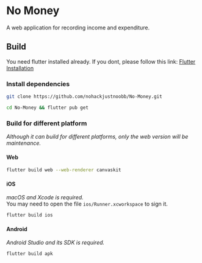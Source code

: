 # No Money

A web application for recording income and expenditure.

## Build

You need flutter installed already. If you dont, please follow this link: [Flutter Installation](https://flutter.dev/docs/get-started/install)

### Install dependencies

```bash
git clone https://github.com/nohackjustnoobb/No-Money.git
```

```bash
cd No-Money && flutter pub get
```

### Build for different platform

<i>Although it can build for different platforms, only the web version will be maintenance.</i>

#### Web

```bash
flutter build web --web-renderer canvaskit
```

#### iOS

<i>macOS and Xcode is required.</br></i>
You may need to open the file `ios/Runner.xcworkspace` to sign it.

```bash
flutter build ios
```

#### Android

<i>Android Studio and its SDK is required.</i>

```bash
flutter build apk
```
